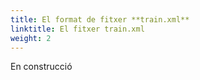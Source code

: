 ```yaml
---
title: El format de fitxer **train.xml**
linktitle: El fitxer train.xml
weight: 2
---
```


En construcció
